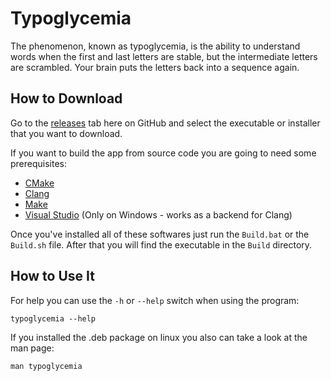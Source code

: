 # Typoglycemia
The phenomenon, known as typoglycemia, is the ability to understand words when the first and last letters are stable, but the intermediate letters are scrambled. Your brain puts the letters back into a sequence again.

## How to Download
Go to the [releases](https://github.com/GamerFandor/Typoglycemia/releases) tab here on GitHub and select the executable or installer that you want to download.

If you want to build the app from source code you are going to need some prerequisites:

- [CMake](https://cmake.org/download/)
- [Clang](https://llvm.org/builds/)
- [Make](https://gnuwin32.sourceforge.net/packages/make.htm)
- [Visual Studio](https://visualstudio.microsoft.com/downloads/) (Only on Windows - works as a backend for Clang)

Once you've installed all of these softwares just run the `Build.bat` or the `Build.sh` file. After that you will find the executable in the `Build` directory.

## How to Use It
For help you can use the `-h` or `--help` switch when using the program:
```
typoglycemia --help
```

If you installed the .deb package on linux you also can take a look at the man page:
```
man typoglycemia
```
